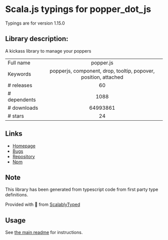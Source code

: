 
# Scala.js typings for popper_dot_js

Typings are for version 1.15.0

## Library description:
A kickass library to manage your poppers

|                    |                 |
| ------------------ | :-------------: |
| Full name          | popper.js |
| Keywords           | popperjs, component, drop, tooltip, popover, position, attached |
| # releases         | 60 |
| # dependents       | 1088 |
| # downloads        | 64993861 |
| # stars            | 24 |

## Links
- [Homepage](https://popper.js.org/)
- [Bugs](https://github.com/FezVrasta/popper.js/issues)
- [Repository](https://github.com/FezVrasta/popper.js)
- [Npm](https://www.npmjs.com/package/popper.js)
    


## Note
This library has been generated from typescript code from first party type definitions.

Provided with :purple_heart: from [ScalablyTyped](https://github.com/oyvindberg/ScalablyTyped)

## Usage
See [the main readme](../../readme.md) for instructions.


